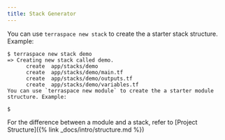 ```yaml
---
title: Stack Generator
---
```


You can use `terraspace new stack` to create the a starter stack structure. Example:

    $ terraspace new stack demo
    => Creating new stack called demo.
          create  app/stacks/demo
          create  app/stacks/demo/main.tf
          create  app/stacks/demo/outputs.tf
          create  app/stacks/demo/variables.tf
    You can use `terraspace new module` to create the a starter module structure. Example:

    $

For the difference between a module and a stack, refer to [Project Structure]({% link _docs/intro/structure.md %})